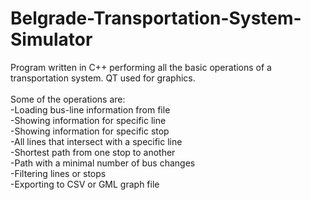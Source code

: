 # Belgrade-Transportation-System-Simulator
Program written in C++ performing all the basic operations of a transportation system.
QT used for graphics.<br><br>
Some of the operations are:<br>
-Loading bus-line information from file<br>
-Showing information for specific line<br>
-Showing information for specific stop<br>
-All lines that intersect with a specific line<br>
-Shortest path from one stop to another<br>
-Path with a minimal number of bus changes<br>
-Filtering lines or stops<br>
-Exporting to CSV or GML graph file
